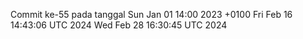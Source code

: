 Commit ke-55 pada tanggal Sun Jan 01 14:00 2023 +0100
Fri Feb 16 14:43:06 UTC 2024
Wed Feb 28 16:30:45 UTC 2024
